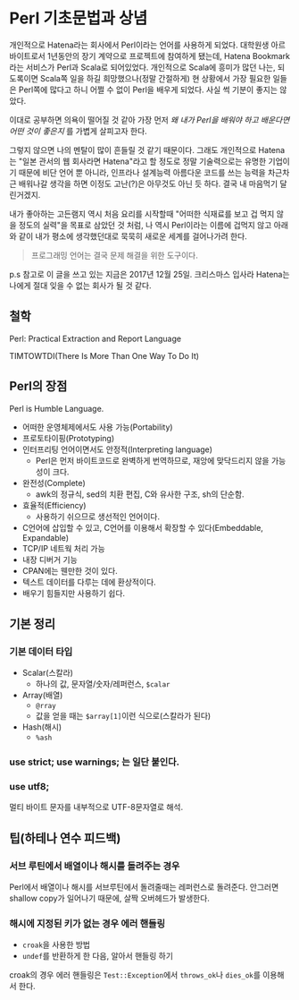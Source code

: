 # Perl 기초문법과 상념

개인적으로 Hatena라는 회사에서 Perl이라는 언어를 사용하게 되었다. 대학원생 아르바이트로서 1년동안의 장기 계약으로 프로젝트에 참여하게 됐는데, Hatena Bookmark라는 서비스가 Perl과 Scala로 되어있었다. 개인적으로 Scala에 흥미가 많던 나는, 되도록이면 Scala쪽 일을 하길 희망했으나(정말 간절하게) 현 상황에서 가장 필요한 일들은 Perl쪽에 많다고 하니 어쩔 수 없이 Perl을 배우게 되었다. 사실 썩 기분이 좋지는 않았다.

이대로 공부하면 의욕이 떨어질 것 같아 가장 먼저 *왜 내가 Perl을 배워야 하고 배운다면 어떤 것이 좋은지* 를 가볍게 살피고자 한다.

그렇지 않으면 나의 멘탈이 많이 흔들릴 것 같기 때문이다. 그래도 개인적으로 Hatena는 "일본 관서의 웹 회사라면 Hatena"라고 할 정도로 정말 기술력으로는 유명한 기업이기 때문에 비단 언어 뿐 아니라, 인프라나 설계능력 아름다운 코드를 쓰는 능력을 차근차근 배워나갈 생각을 하면 이정도 고난(?)은 아무것도 아닌 듯 하다. 결국 내 마음먹기 달린거겠지.

내가 좋아하는 고든램지 역시 처음 요리를 시작할때 "어떠한 식재료를 보고 겁 먹지 않을 정도의 실력"을 목표로 삼았던 것 처럼, 나 역시 Perl이라는 이름에 겁먹지 않고 아래와 같이 내가 평소에 생각했던대로 묵묵히 새로운 세계를 걸어나가려 한다.

> 프로그래밍 언어는 결국 문제 해결을 위한 도구이다.

p.s 참고로 이 글을 쓰고 있는 지금은 2017년 12월 25일. 크리스마스 입사라 Hatena는 나에게 절대 잊을 수 없는 회사가 될 것 같다.

## 철학

Perl: Practical Extraction and Report Language

TIMTOWTDI(There Is More Than One Way To Do It)

## Perl의 장점

Perl is Humble Language.

- 어떠한 운영체제에서도 사용 가능(Portability)
- 프로토타이핑(Prototyping)
- 인터프리팅 언어이면서도 안정적(Interpreting language)
  - Perl은 먼저 바이트코드로 완벽하게 번역하므로, 재앙에 맞닥드리지 않을 가능성이 크다.
- 완전성(Complete)
  - awk의 정규식, sed의 치환 편집, C와 유사한 구조, sh의 단순함.
- 효율적(Efficiency)
  - 사용하기 쉬으므로 생선적인 언어이다.
- C언어에 삽입할 수 있고, C언어를 이용해서 확장할 수 있다(Embeddable, Expandable)
- TCP/IP 네트웍 처리 가능
- 내장 디버거 기능
- CPAN에는 웬만한 것이 있다.
- 텍스트 데이터를 다루는 데에 환상적이다.
- 배우기 힘들지만 사용하기 쉽다.

## 기본 정리

### 기본 데이터 타입

- Scalar(스칼라)
  - 하나의 값, 문자열/숫자/레퍼런스, `$calar`
- Array(배열)
  - `@rray`
  - 값을 얻을 때는 `$array[1]`이런 식으로(스칼라가 된다)
- Hash(해시)
  - `%ash`

### use strict; use warnings; 는 일단 붙인다.

### use utf8;

멀티 바이트 문자를 내부적으로 UTF-8문자열로 해석.

## 팁(하테나 연수 피드백)

### 서브 루틴에서 배열이나 해시를 돌려주는 경우

Perl에서 배열이나 해시를 서브루틴에서 돌려줄때는 레퍼런스로 돌려준다. 안그러면 shallow copy가 일어나기 때문에, 살짝 오버헤드가 발생한다.

### 해시에 지정된 키가 없는 경우 에러 핸들링

- `croak`을 사용한 방법
- `undef`를 반환하게 한 다음, 알아서 핸들링 하기

croak의 경우 에러 핸들링은 `Test::Exception`에서 `throws_ok`나 `dies_ok`를 이용해서 한다.
